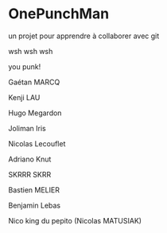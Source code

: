 ﻿# OnePunchMan
un projet pour apprendre à collaborer avec git

wsh wsh wsh

you punk!

Gaétan MARCQ

Kenji LAU

Hugo Megardon

Joliman Iris

Nicolas Lecouflet
 
Adriano Knut

SKRRR SKRR

Bastien MELIER

Benjamin Lebas

Nico king du pepito (Nicolas MATUSIAK) 
